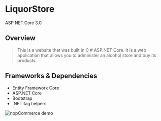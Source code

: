 # LiquorStore

ASP.NET.Core 3.0

## Overview

> This is a website that was built in C # ASP.NET Core.
> It is a web application that allows you to administer an alcohol store and buy its products.



## Frameworks & Dependencies
- Entity Framework Core
- ASP.NET Core
- Bootstrap
- .NET tag helpers


![nopCommerce demo](https://www.nopcommerce.com/images/features/responsive_devices_codeplex.jpg)
